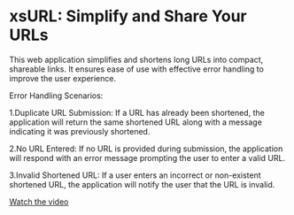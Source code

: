 # xsURL: Simplify and Share Your URLs
This web application simplifies and shortens long URLs into compact, shareable links. It ensures ease of use with effective error handling to improve the user experience.


Error Handling Scenarios:

1.Duplicate URL Submission:
If a URL has already been shortened, the application will return the same shortened URL along with a message indicating it was previously shortened.

2.No URL Entered:
If no URL is provided during submission, the application will respond with an error message prompting the user to enter a valid URL.

3.Invalid Shortened URL:
If a user enters an incorrect or non-existent shortened URL, the application will notify the user that the URL is invalid.

[Watch the video](https://drive.google.com/file/d/1hpmztYVxKZuC2TQdMX06E4nnABKFkpOT/view?usp=sharing)
